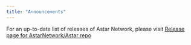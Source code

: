 ```yaml
---
title: "Announcements"
---
```


For an up-to-date list of releases of Astar Network, please visit [Release page for AstarNetwork/Astar repo](https://github.com/AstarNetwork/Astar/releases)

